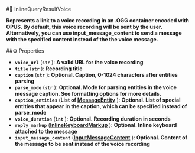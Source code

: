 #🔮 InlineQueryResultVoice

**Represents a link to a voice recording in an .OGG container encoded with OPUS. By default, this voice recording will be sent by the user. Alternatively, you can use input_message_content to send a message with the specified content instead of the the voice message.**

##⚙️ Properties

- **`voice_url`** (**`str`** ): **A valid URL for the voice recording**
- **`title`** (**`str`** ): **Recording title**
- **`caption`** (**`str`** ): **Optional. Caption, 0-1024 characters after entities parsing**
- **`parse_mode`** (**`str`** ): **Optional. Mode for parsing entities in the voice message caption. See formatting options for
more details.**
- **`caption_entities`** (**List of [MessageEntity](MessageEntity.md)** ): **Optional. List of special entities that appear in the caption, which can be specified
instead of parse_mode**
- **`voice_duration`** (**`int`** ): **Optional. Recording duration in seconds**
- **`reply_markup`** (**[InlineKeyboardMarkup](InlineKeyboardMarkup.md)** ): **Optional. Inline keyboard attached to the message**
- **`input_message_content`** (**[InputMessageContent](InputMessageContent.md)** ): **Optional. Content of the message to be sent instead of the voice recording**
